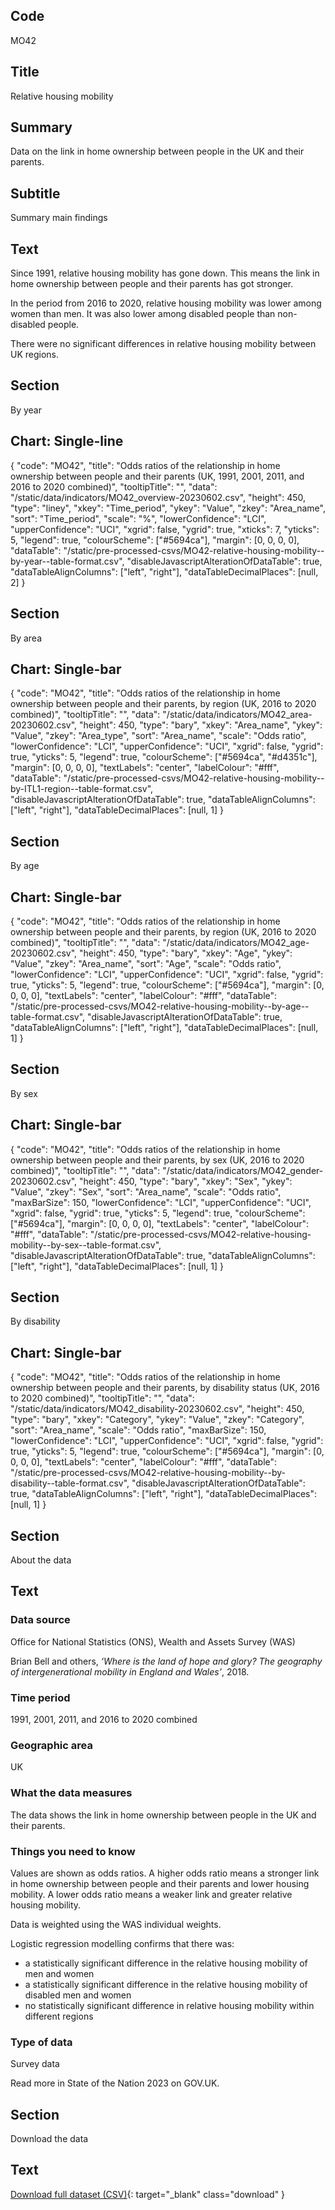 ## Code
MO42

## Title
Relative housing mobility

## Summary
Data on the link in home ownership between people in the UK and their parents.

## Subtitle
Summary main findings

## Text
Since 1991, relative housing mobility has gone down. This means the link in home ownership between people and their
parents has got stronger.

In the period from 2016 to 2020, relative housing mobility was lower among women than men.
It was also lower among disabled people than non-disabled people.

There were no significant differences in relative housing mobility between UK regions.

## Section
By year

## Chart: Single-line
{
    "code": "MO42",
    "title": "Odds ratios of the relationship in home ownership between people and their parents (UK, 1991, 2001, 2011, and 2016 to 2020 combined)",
    "tooltipTitle": "",
    "data": "/static/data/indicators/MO42_overview-20230602.csv",
    "height": 450,
    "type": "liney",
    "xkey": "Time_period",
    "ykey": "Value",
    "zkey": "Area_name",
    "sort": "Time_period",
    "scale": "%",
    "lowerConfidence": "LCI",
    "upperConfidence": "UCI",
    "xgrid": false,
    "ygrid": true,
    "xticks": 7,
    "yticks": 5,
    "legend": true,
    "colourScheme": ["#5694ca"],
    "margin": [0, 0, 0, 0],
    "dataTable": "/static/pre-processed-csvs/MO42-relative-housing-mobility--by-year--table-format.csv",
    "disableJavascriptAlterationOfDataTable": true,
    "dataTableAlignColumns": ["left", "right"],
    "dataTableDecimalPlaces": [null, 2]
}

## Section
By area

## Chart: Single-bar
{
    "code": "MO42",
    "title": "Odds ratios of the relationship in home ownership between people and their parents, by region (UK, 2016 to 2020 combined)",
    "tooltipTitle": "",
    "data": "/static/data/indicators/MO42_area-20230602.csv",
    "height": 450,
    "type": "bary",
    "xkey": "Area_name",
    "ykey": "Value",
    "zkey": "Area_type",
    "sort": "Area_name",
    "scale": "Odds ratio",
    "lowerConfidence": "LCI",
    "upperConfidence": "UCI",
    "xgrid": false,
    "ygrid": true,
    "yticks": 5,
    "legend": true,
    "colourScheme": ["#5694ca", "#d4351c"],
    "margin": [0, 0, 0, 0],
    "textLabels": "center",
    "labelColour": "#fff",
    "dataTable": "/static/pre-processed-csvs/MO42-relative-housing-mobility--by-ITL1-region--table-format.csv",
    "disableJavascriptAlterationOfDataTable": true,
    "dataTableAlignColumns": ["left", "right"],
    "dataTableDecimalPlaces": [null, 1]
}

## Section
By age

## Chart: Single-bar
{
    "code": "MO42",
    "title": "Odds ratios of the relationship in home ownership between people and their parents, by region (UK, 2016 to 2020 combined)",
    "tooltipTitle": "",
    "data": "/static/data/indicators/MO42_age-20230602.csv",
    "height": 450,
    "type": "bary",
    "xkey": "Age",
    "ykey": "Value",
    "zkey": "Area_name",
    "sort": "Age",
    "scale": "Odds ratio",
    "lowerConfidence": "LCI",
    "upperConfidence": "UCI",
    "xgrid": false,
    "ygrid": true,
    "yticks": 5,
    "legend": true,
    "colourScheme": ["#5694ca"],
    "margin": [0, 0, 0, 0],
    "textLabels": "center",
    "labelColour": "#fff",
    "dataTable": "/static/pre-processed-csvs/MO42-relative-housing-mobility--by-age--table-format.csv",
    "disableJavascriptAlterationOfDataTable": true,
    "dataTableAlignColumns": ["left", "right"],
    "dataTableDecimalPlaces": [null, 1]
}

## Section
By sex

## Chart: Single-bar
{
    "code": "MO42",
    "title": "Odds ratios of the relationship in home ownership between people and their parents, by sex (UK, 2016 to 2020 combined)",
    "tooltipTitle": "",
    "data": "/static/data/indicators/MO42_gender-20230602.csv",
    "height": 450,
    "type": "bary",
    "xkey": "Sex",
    "ykey": "Value",
    "zkey": "Sex",
    "sort": "Area_name",
    "scale": "Odds ratio",
    "maxBarSize": 150,
    "lowerConfidence": "LCI",
    "upperConfidence": "UCI",
    "xgrid": false,
    "ygrid": true,
    "yticks": 5,
    "legend": true,
    "colourScheme": ["#5694ca"],
    "margin": [0, 0, 0, 0],
    "textLabels": "center",
    "labelColour": "#fff",
    "dataTable": "/static/pre-processed-csvs/MO42-relative-housing-mobility--by-sex--table-format.csv",
    "disableJavascriptAlterationOfDataTable": true,
    "dataTableAlignColumns": ["left", "right"],
    "dataTableDecimalPlaces": [null, 1]
}

## Section
By disability

## Chart: Single-bar
{
    "code": "MO42",
    "title": "Odds ratios of the relationship in home ownership between people and their parents, by disability status (UK, 2016 to 2020 combined)",
    "tooltipTitle": "",
    "data": "/static/data/indicators/MO42_disability-20230602.csv",
    "height": 450,
    "type": "bary",
    "xkey": "Category",
    "ykey": "Value",
    "zkey": "Category",
    "sort": "Area_name",
    "scale": "Odds ratio",
    "maxBarSize": 150,
    "lowerConfidence": "LCI",
    "upperConfidence": "UCI",
    "xgrid": false,
    "ygrid": true,
    "yticks": 5,
    "legend": true,
    "colourScheme": ["#5694ca"],
    "margin": [0, 0, 0, 0],
    "textLabels": "center",
    "labelColour": "#fff",
    "dataTable": "/static/pre-processed-csvs/MO42-relative-housing-mobility--by-disability--table-format.csv",
    "disableJavascriptAlterationOfDataTable": true,
    "dataTableAlignColumns": ["left", "right"],
    "dataTableDecimalPlaces": [null, 1]
}

## Section
About the data

## Text
### Data source
Office for National Statistics (ONS), Wealth and Assets Survey (WAS)

Brian Bell and others, *‘Where is the land of hope and glory? The geography of intergenerational mobility in England and Wales’*, 2018.

### Time period
1991, 2001, 2011, and 2016 to 2020 combined

### Geographic area
UK

### What the data measures
The data shows the link in home ownership between people in the UK and their parents.

### Things you need to know
Values are shown as odds ratios. A higher odds ratio means a stronger link in home ownership between people and
their parents and lower housing mobility. A lower odds ratio means a weaker link and greater relative housing mobility.

Data is weighted using the WAS individual weights.

Logistic regression modelling confirms that there was:

* a statistically significant difference in the relative housing mobility of men and women
* a statistically significant difference in the relative housing mobility of disabled men and women
* no statistically significant difference in relative housing mobility within different regions

### Type of data
Survey data

Read more in State of the Nation 2023 on GOV.UK.

## Section
Download the data

## Text
[Download full dataset (CSV)](/static/data/full-datasets/MO42-relative-housing-mobility--full-dataset.csv){: target="_blank" class="download" }
